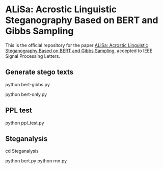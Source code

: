 # ALiSa: Acrostic Linguistic Steganography Based on BERT and Gibbs Sampling
This is the official repository for the paper [ALiSa: Acrostic Linguistic Steganography Based on BERT and Gibbs Sampling](https://ieeexplore.ieee.org/document/9714779), accepted to IEEE Signal Processing Letters.

## Generate stego texts
python bert-gibbs.py

python bert-only.py

## PPL test
python ppl_test.py

## Steganalysis
cd Steganalysis

python bert.py
python rnn.py


